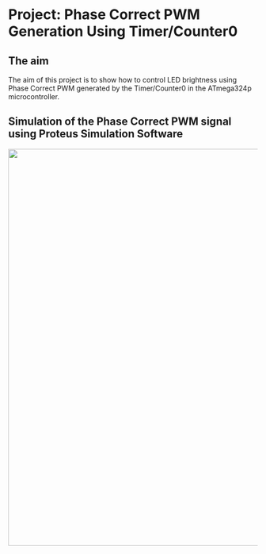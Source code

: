 # Project: Phase Correct PWM Generation Using Timer/Counter0

## The aim
The aim of this project is to show how to control LED brightness using Phase Correct PWM generated by the Timer/Counter0 in the ATmega324p microcontroller.

## Simulation of the Phase Correct PWM signal using Proteus Simulation Software
<img src="https://github.com/user-attachments/assets/67ef47ae-4a8a-4d98-b9ba-85f6a52b04c3" width="800">
